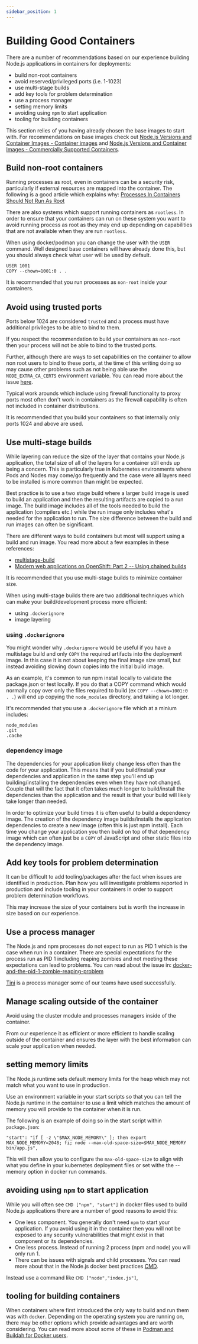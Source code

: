 ```yaml
---
sidebar_position: 1
---
```


# Building Good Containers

There are a number of recommendations based on our experience building
Node.js applications in containers for deployments:

- build non-root containers
- avoid reserved/privileged ports (i.e. 1-1023)
- use multi-stage builds
- add key tools for problem determination
- use a process manager
- setting memory limits
- avoiding using `npm` to start application
- tooling for building containers

This section relies of you having already chosen the base images to
start with. For recommendations on base images check out
[Node.js Versions and Container Images - Container images](https://github.com/nodeshift/nodejs-reference-architecture/blob/main/docs/functional-components/nodejs-versions-images.md#container-images)
and [Node.js Versions and Container Images - Commercially Supported Containers](https://github.com/nodeshift/nodejs-reference-architecture/blob/main/docs/functional-components/nodejs-versions-images.md#commercially-supported-containers).

## Build non-root containers

Running processes as root, even in containers can be a security risk,
particularly if external resources are mapped into the container.
The following is a good article which explains why:
[Processes In Containers Should Not Run As Root](https://medium.com/@mccode/processes-in-containers-should-not-run-as-root-2feae3f0df3b#:~:text=Containers%20are%20not%20trust%20boundaries,a%20container%20on%20your%20server)

There are also systems which support running containers as `rootless`.
In order to ensure that your containers can run on these system you
want to avoid running process as root as they may end up depending
on capabilities that are not available when they are run `rootless`.

When using docker/podman you can change the user with the `USER` command.
Well designed base containers will have already done this, but you should
always check what user will be used by default.

```shell
USER 1001
COPY --chown=1001:0 . .
```

It is recommended that you run processes as `non-root` inside your containers.

## Avoid using trusted ports

Ports below 1024 are considered `trusted` and a process must have
additional privileges to be able to bind to them.

If you respect the recommendation to build your containers as
`non-root` then your process will not be able to bind to the
trusted ports.

Further, although there are ways to set capabilities on the
container to allow non root users to bind to these ports, at
the time of this writing doing so may cause other problems such
as not being able use the `NODE_EXTRA_CA_CERTS` environment
variable. You can read more about the issue
[here](https://github.com/nodejs/node/pull/37727).

Typical work arounds which include using firewall functionality to
proxy ports most often don't work in containers as the firewall
capability is often not included in container distributions.

It is recommended that you build your containers so that internally
only ports 1024 and above are used.

## Use multi-stage builds

While layering can reduce the size of the layer that contains
your Node.js application, the total size of all of the layers
for a container still ends up being a concern. This is
particularly true in Kubernetes environments where Pods and
Nodes may come/go frequently and the case were all layers
need to be installed is more common than might be expected.

Best practice is to use a two stage build where a larger
build image is used to build an application and then the
resulting artifacts are copied to a run image. The build
image includes all of the tools needed to build the application
(compilers etc.) while the run image only includes what's
needed for the application to run. The size difference
between the build and run images can often be significant.

There are different ways to build containers but most
will support using a build and run image. You read more
about a few examples in these references:

- [multistage-build](https://docs.docker.com/develop/develop-images/multistage-build/)
- [Modern web applications on OpenShift: Part 2 -- Using chained builds](https://developers.redhat.com/blog/2018/10/23/modern-web-applications-on-openshift-part-2-using-chained-builds)

It is recommended that you use multi-stage builds to minimize
container size.

When using multi-stage builds there are two additional
techniques which can make your build/development process
more efficient:

- using `.dockerignore`
- image layering

### using `.dockerignore`

You might wonder why `.dockerignore` would be useful if
you have a multistage build and only `COPY` the required
artifacts into the deployment image. In this case it is
not about keeping the final image size small, but instead
avoiding slowing down copies into the initial build
image.

As an example, it's common to run npm install locally
to validate the package.json or test locally. If you do
that a COPY command which would normally copy over only
the files required to build (ex `COPY --chown=1001:0 . .`)
will end up copying the `node_modules` directory, and
taking a lot longer.

It's recommended that you use a `.dockerignore` file
which at a minium includes:

```shell
node_modules
.git
.cache
```

### dependency image

The dependencies for your application likely change
less often than the code for your application. This
means that if you build/install your dependencies and
application in the same step you'll end up building/installing
the dependencies even when they have not changed. Couple
that will the fact that it often takes much longer
to build/install the dependencies than the application
and the result is that your build will likely take
longer than needed.

In order to optimize your build times it is often useful
to build a dependency image. The creation of the
dependency image builds/installs the application dependencies
to create a new image (often this is just npm install). Each
time you change your application you then build on top of
that dependency image which can often just be a `COPY`
of JavaScript and other static files into the
dependency image.

## Add key tools for problem determination

It can be difficult to add tooling/packages after the fact when
issues are identified in production. Plan how you will
investigate problems reported in production and include tooling
in your containers in order to support problem determination
workflows.

This may increase the size of your containers but is worth
the increase in size based on our experience.

## Use a process manager

The Node.js and npm processes do not expect to run as PID 1
which is the case when run in a container. There are
special expectations for the process run as PID 1 including
reaping zombies and not meeting these expectations can lead
to problems. You can read about the issue in:
[docker-and-the-pid-1-zombie-reaping-problem](https://blog.phusion.nl/2015/01/20/docker-and-the-pid-1-zombie-reaping-problem/)

[Tini](https://github.com/krallin/tini) is a process manager some of our teams have
used successfully.

## Manage scaling outside of the container

Avoid using the cluster module and processes managers inside of the
container.

From our experience it as efficient or more efficient to handle
scaling outside of the container and ensures the layer with the
best information can scale your application when needed.

## setting memory limits

The Node.js runtime sets default memory limits for the heap which may not
match what you want to use in production.

Use an environment variable in your start scripts so that you can
tell the Node.js runtime in the container to use a limit which matches
the amount of memory you will provide to the container when it is run.

The following is an example of doing so in the start script within
`package.json`:

```shell
"start": "if [ -z \"$MAX_NODE_MEMORY\" ]; then export MAX_NODE_MEMORY=2048; fi; node --max-old-space-size=$MAX_NODE_MEMORY bin/app.js",

```

This will then allow you to configure the `max-old-space-size` to
align with what you define in your kubernetes deployment files or
set withe the --memory option in docker run commands.

## avoiding using `npm` to start application

While you will often see `CMD ["npm", "start"]` in docker files
used to build Node.js applications there are a number
of good reasons to avoid this:

- One less component. You generally don't need `npm` to start
  your application. If you avoid using it in the container
  then you will not be exposed to any security vulnerabilities
  that might exist in that component or its dependencies.
- One less process. Instead of running 2 process (npm and node)
  you will only run 1.
- There can be issues with signals and child processes. You
  can read more about that in the Node.js docker best practices
  [CMD](https://github.com/nodejs/docker-node/blob/main/docs/BestPractices.md#cmd).

Instead use a command like `CMD ["node","index.js"]`,

## tooling for building containers

When containers where first introduced the only way to build
and run them was with `docker`. Depending on the operating
system you are running on, there may be other options which
provide advantages and are worth considering. You can
read more about some of these in
[Podman and Buildah for Docker users](https://developers.redhat.com/blog/2019/02/21/podman-and-buildah-for-docker-users#what_is_buildah_and_why_would_i_use_it_-h2).
